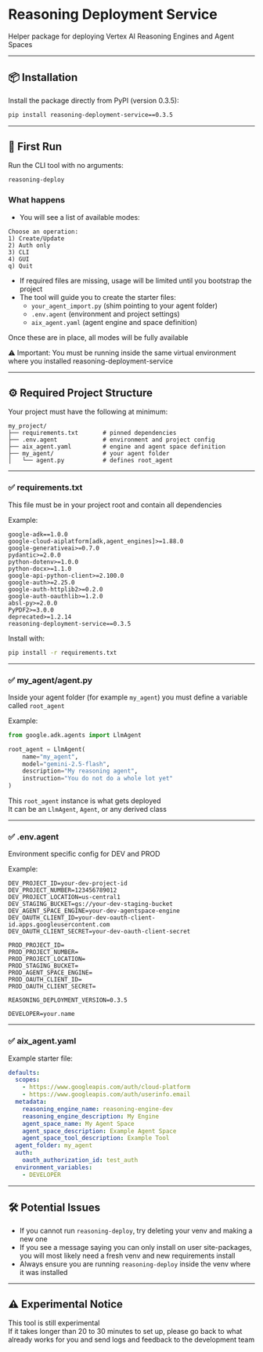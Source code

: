# Reasoning Deployment Service

Helper package for deploying Vertex AI Reasoning Engines and Agent Spaces

---

## 📦 Installation

Install the package directly from PyPI (version 0.3.5):

```bash
pip install reasoning-deployment-service==0.3.5
```

---

## 🚀 First Run

Run the CLI tool with no arguments:

```bash
reasoning-deploy
```

### What happens

- You will see a list of available modes:

```
Choose an operation:
1) Create/Update
2) Auth only
3) CLI
4) GUI
q) Quit
```

- If required files are missing, usage will be limited until you bootstrap the project
- The tool will guide you to create the starter files:
  - `your_agent_import.py` (shim pointing to your agent folder)
  - `.env.agent` (environment and project settings)
  - `aix_agent.yaml` (agent engine and space definition)

Once these are in place, all modes will be fully available

⚠️ Important: You must be running inside the same virtual environment where you installed reasoning-deployment-service

---

## ⚙️ Required Project Structure

Your project must have the following at minimum:

```
my_project/
├── requirements.txt       # pinned dependencies
├── .env.agent             # environment and project config
├── aix_agent.yaml         # engine and agent space definition
├── my_agent/              # your agent folder
│   └── agent.py           # defines root_agent
```

---

### ✅ requirements.txt

This file must be in your project root and contain all dependencies

Example:

```text
google-adk==1.0.0
google-cloud-aiplatform[adk,agent_engines]>=1.88.0
google-generativeai>=0.7.0
pydantic>=2.0.0
python-dotenv>=1.0.0
python-docx>=1.1.0
google-api-python-client>=2.100.0
google-auth>=2.25.0
google-auth-httplib2>=0.2.0
google-auth-oauthlib>=1.2.0
absl-py>=2.0.0
PyPDF2>=3.0.0
deprecated>=1.2.14
reasoning-deployment-service==0.3.5
```

Install with:

```bash
pip install -r requirements.txt
```

---

### ✅ my_agent/agent.py

Inside your agent folder (for example `my_agent`) you must define a variable called `root_agent`

Example:

```python
from google.adk.agents import LlmAgent

root_agent = LlmAgent(
    name="my_agent",
    model="gemini-2.5-flash",
    description="My reasoning agent",
    instruction="You do not do a whole lot yet"
)
```

This `root_agent` instance is what gets deployed  
It can be an `LlmAgent`, `Agent`, or any derived class

---

### ✅ .env.agent

Environment specific config for DEV and PROD

Example:

```env
DEV_PROJECT_ID=your-dev-project-id
DEV_PROJECT_NUMBER=123456789012
DEV_PROJECT_LOCATION=us-central1
DEV_STAGING_BUCKET=gs://your-dev-staging-bucket
DEV_AGENT_SPACE_ENGINE=your-dev-agentspace-engine
DEV_OAUTH_CLIENT_ID=your-dev-oauth-client-id.apps.googleusercontent.com
DEV_OAUTH_CLIENT_SECRET=your-dev-oauth-client-secret

PROD_PROJECT_ID=
PROD_PROJECT_NUMBER=
PROD_PROJECT_LOCATION=
PROD_STAGING_BUCKET=
PROD_AGENT_SPACE_ENGINE=
PROD_OAUTH_CLIENT_ID=
PROD_OAUTH_CLIENT_SECRET=

REASONING_DEPLOYMENT_VERSION=0.3.5

DEVELOPER=your.name
```

---

### ✅ aix_agent.yaml

Example starter file:

```yaml
defaults:
  scopes:
    - https://www.googleapis.com/auth/cloud-platform
    - https://www.googleapis.com/auth/userinfo.email
  metadata:
    reasoning_engine_name: reasoning-engine-dev
    reasoning_engine_description: My Engine
    agent_space_name: My Agent Space
    agent_space_description: Example Agent Space
    agent_space_tool_description: Example Tool
  agent_folder: my_agent
  auth:
    oauth_authorization_id: test_auth
  environment_variables:
    - DEVELOPER
```

---

## 🛠 Potential Issues

- If you cannot run `reasoning-deploy`, try deleting your venv and making a new one
- If you see a message saying you can only install on user site-packages, you will most likely need a fresh venv and new requirements install
- Always ensure you are running `reasoning-deploy` inside the venv where it was installed

---

## ⚠️ Experimental Notice

This tool is still experimental  
If it takes longer than 20 to 30 minutes to set up, please go back to what already works for you and send logs and feedback to the development team
